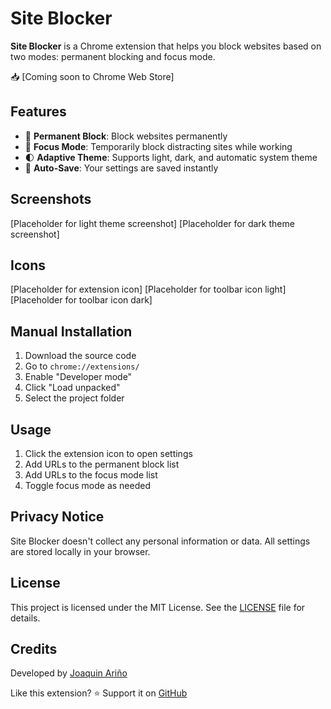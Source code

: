 # Site Blocker
**Site Blocker** is a Chrome extension that helps you block websites based on two modes: permanent blocking and focus mode.

📥 [Coming soon to Chrome Web Store]

## Features
- 🚫 **Permanent Block**: Block websites permanently
- 🎯 **Focus Mode**: Temporarily block distracting sites while working
- 🌓 **Adaptive Theme**: Supports light, dark, and automatic system theme
- 💾 **Auto-Save**: Your settings are saved instantly

## Screenshots
[Placeholder for light theme screenshot]
[Placeholder for dark theme screenshot]

## Icons
[Placeholder for extension icon]
[Placeholder for toolbar icon light]
[Placeholder for toolbar icon dark]

## Manual Installation
1. Download the source code
2. Go to `chrome://extensions/`
3. Enable "Developer mode"
4. Click "Load unpacked"
5. Select the project folder

## Usage
1. Click the extension icon to open settings
2. Add URLs to the permanent block list
3. Add URLs to the focus mode list
4. Toggle focus mode as needed

## Privacy Notice
Site Blocker doesn't collect any personal information or data. All settings are stored locally in your browser.

## License
This project is licensed under the MIT License. See the [LICENSE](LICENSE) file for details.

## Credits
Developed by [Joaquin Ariño](https://github.com/fromjag)

Like this extension? ⭐ Support it on [GitHub](https://github.com/fromjag/TabSaverExtension)